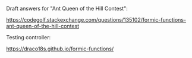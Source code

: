 Draft answers for "Ant Queen of the Hill Contest":

https://codegolf.stackexchange.com/questions/135102/formic-functions-ant-queen-of-the-hill-contest

Testing controller:

https://draco18s.github.io/formic-functions/
